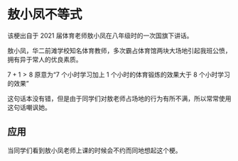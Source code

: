 # 敖小凤不等式

该梗出自于 $2021$ 届体育老师敖小凤在八年级时的一次国旗下讲话。

敖小凤，华二前滩学校知名体育教师，多次霸占体育馆两块大场地引起我班公愤，拥有异于常人的优良素质。

$7+1>8$ 原意为“$7$ 个小时学习加上 $1$ 个小时的体育锻炼的效果大于 $8$ 个小时学习的效果”

这句话本没有错，但是由于同学们对敖老师占场地的行为有所不满，所以常常使用这句话嘲讽她。

## 应用

当同学们看到敖小凤老师上课的时候会不约而同地想起这个梗。